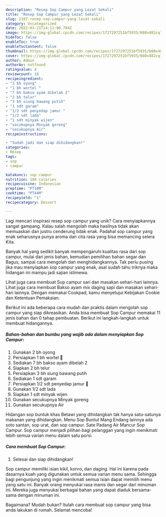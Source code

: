 ```yaml
---
description: "Resep Sop Campur yang Lezat Sekali"
title: "Resep Sop Campur yang Lezat Sekali"
slug: 2107-resep-sop-campur-yang-lezat-sekali
category: Uncategorized
date: 2022-03-21T14:11:00.794Z
image: https://img-global.cpcdn.com/recipes/1f27297251bf5935/680x482cq70/sop-campur-foto-resep-utama.jpg
hideToc: false
enableToc: true
enableTocContent: false
thumbnail: https://img-global.cpcdn.com/recipes/1f27297251bf5935/680x482cq70/sop-campur-foto-resep-utama.jpg
cover: https://img-global.cpcdn.com/recipes/1f27297251bf5935/680x482cq70/sop-campur-foto-resep-utama.jpg
author: Admin
authorAv: notfound
ratingvalue: 4
reviewcount: 18
recipeingredient:
- "2 bh oyong"
- "1 bh wortel "
- "7 bh bakso ayam dibelah 2"
- "2 bh telur"
- "3 bh siung bawang putih"
- "1 sdt garam"
- "1/2 sdt penyedap jamur "
- "1/2 sdt lada"
- "1 sdt minyak wijen"
- "secukupnya Minyak goreng"
- "secukupnya Air"
recipeinstructions:

- "Sudah jadi dan siap dihidangkan!"
categories:
- Resep
tags:
- sop
- campur

katakunci: sop campur 
nutrition: 184 calories
recipecuisine: Indonesian
preptime: "PT10M"
cooktime: "PT44M"
recipeyield: "1"
recipecategory: Dessert

---
```





Lagi mencari inspirasi resep sop campur yang unik? Cara menyiapkannya sangat gampang. Kalau salah mengolah maka hasilnya tidak akan memuaskan dan justru cenderung tidak enak. Padahal sop campur yang enak seharusnya punya aroma dan cita rasa yang bisa memancing selera Kita.





Banyak hal yang sedikit banyak mempengaruhi kualitas rasa dari sop campur, mulai dari jenis bahan, kemudian pemilihan bahan segar dan Bagus, sampai cara mengolah dan menghidangkannya. Tak perlu pusing jika mau menyiapkan sop campur yang enak,      asal sudah tahu triknya maka hidangan ini mampu jadi sajian istimewa.














Lihat juga cara membuat Sup campur sari dan masakan sehari-hari lainnya. Lihat juga cara membuat Bakso ayam mix daging sapi dan masakan sehari-hari lainnya. Dengan memakai Cookpad, kamu menyetujui Kebijakan Cookie dan Ketentuan Pemakaian.






Berikut ini ada beberapa cara mudah dan praktis dalam mengolah sop campur yang siap dikreasikan. Anda bisa membuat Sop Campur memakai 11 jenis bahan dan 0 tahap pembuatan. Berikut ini langkah-langkah untuk membuat hidangannya.

<!--inarticleads1-->

##### Bahan-bahan dan bumbu yang wajib ada dalam menyiapkan Sop Campur:

1. Gunakan 2 bh oyong
1. Persiapkan 1 bh wortel 🥕
1. Sediakan 7 bh bakso ayam dibelah 2
1. Siapkan 2 bh telur
1. Persiapkan 3 bh siung bawang putih
1. Sediakan 1 sdt garam
1. Persiapkan 1/2 sdt penyedap jamur 🍄
1. Gunakan 1/2 sdt lada
1. Siapkan 1 sdt minyak wijen
1. Gunakan secukupnya Minyak goreng
1. Gunakan secukupnya Air


Hidangan sop buntuk khas Betawi yang dihidangkan tak hanya satu-satunya makanan yang dihidangkan. Menu Sop Buntut Mang Endang lainnya ada soto santan, sop urat, dan sop campur. Sate Padang Air Mancur Sop Campur. Sop campur menjadi pilihan bagi pelanggan yang ingin menikmati lebih semua varian menu dalam satu porsi. 

<!--inarticleads2-->

##### Cara membuat Sop Campur:


1. Selesai dan siap dihidangkan!

Sop campur memiliki isian kikil, konro, dan daging. Hal ini karena pada dasarnya kuah yang digunakan untuk semua varian menu sama. Sehingga bagi pengunjung yang ingin menikmati semua isian dapat memilih menu yang satu ini. Banyak orang menyukai rasa manis dan segar dari minuman ini. Mereka juga menyukai berbagai bahan yang dapat diaduk bersama-sama dengan minuman ini. 

Bagaimana? Mudah bukan? Itulah cara membuat sop campur yang bisa anda lakukan di rumah. Selamat mencoba!
